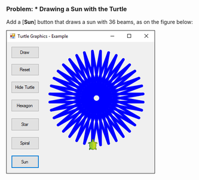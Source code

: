 ### Problem: * Drawing a Sun with the Turtle

Add a [**Sun**] button that draws a sun with 36 beams, as on the figure below:

![](/assets/chapter-5-images/13.Turtle-graphics-16.png)
